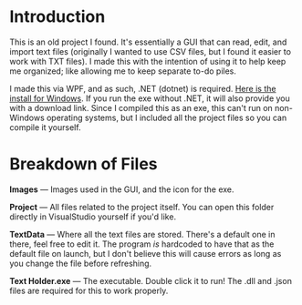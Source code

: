 # Introduction

This is an old project I found. It's essentially a GUI that can read, edit, and import text files (originally I wanted to use CSV files, but I found it easier to work with TXT files). I made this with the intention of using it to help keep me organized; like allowing me to keep separate to-do piles.

I made this via WPF, and as such, .NET (dotnet) is required. [Here is the install for Windows](https://dotnet.microsoft.com/en-us/download/dotnet-framework). If you run the exe without .NET, it will also provide you with a download link. Since I compiled this as an exe, this can't run on non-Windows operating systems, but I included all the project files so you can compile it yourself.

# Breakdown of Files

**Images** — Images used in the GUI, and the icon for the exe.

**Project** — All files related to the project itself. You can open this folder directly in VisualStudio yourself if you'd like.

**TextData** — Where all the text files are stored. There's a default one in there, feel free to edit it. The program *is* hardcoded to have that as the default file on launch, but I don't believe this will cause errors as long as you change the file before refreshing.

**Text Holder.exe** — The executable. Double click it to run! The .dll and .json files are required for this to work properly.
